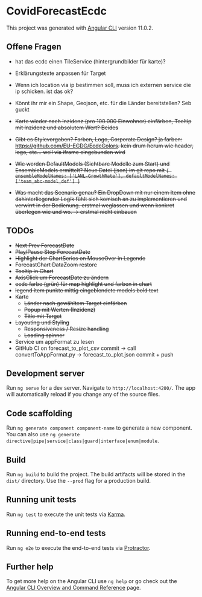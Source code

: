 # CovidForecastEcdc

This project was generated with [Angular CLI](https://github.com/angular/angular-cli) version 11.0.2.

## Offene Fragen

- hat das ecdc einen TileService (hintergrundbilder für karte)?
- Erklärungstexte anpassen für Target
- Wenn ich location via ip bestimmen soll, muss ich externen service die ip schicken. ist das ok?

- Könnt ihr mir ein Shape, Geojson, etc. für die Länder bereitstellen? Seb guckt

- ~~Karte wieder nach Inzidenz (pro 100.000 Einwohner) einfärben, Tooltip mit Inzidenz und absolutem Wert? Beides~~
- ~~Gibt es Stylevorgaben? Farben, Logo, Corporate Design? ja farben: <https://github.com/EU-ECDC/EcdcColors>. kein drum herum wie header, logo, etc... weil via iframe eingebunden wird~~
- ~~Wie werden DefaultModels (Sichtbare Modelle zum Start) und EnsembleModels ermittelt? Neue Datei (json) im git repo mit `{
  ensembleModelNames: ['LANL-GrowthRate'],
  defaultModelNames: ['team_abc-model_def']
}`~~
- ~~Was macht das Scenario genau? Ein DropDown mit nur einem Item ohne dahinterliegender Logik fühlt sich komisch an zu implementieren und verwirrt in der Bedienung. erstmal weglassen und wenn konkret überlegen wie und wo. -> erstmal nicht einbauen~~

## TODOs

- ~~Next Prev ForecastDate~~
- ~~Play/Pause Stop ForecastDate~~
- ~~Highlight der ChartSeries on MouseOver in Legende~~
- ~~ForecastChart DataZoom restore~~
- ~~Tooltip in Chart~~
- ~~AxisClick um ForecastDate zu ändern~~
- ~~ecdc farbe (grün) für map highlight und farben in chart~~
- ~~legend item punkte mittig eingeblendete models bold text~~
- ~~Karte~~
  - ~~Länder nach gewähltem Target einfärben~~
  - ~~Popup mit Werten (Inzidenz)~~
  - ~~Title mit Target~~
- ~~Layouting und Styling~~
  - ~~Responsiveness / Resize handling~~
  - ~~Loading spinner~~
- Service um appFormat zu lesen
- GitHub CI on forecast_to_plot_csv commit -> call convertToAppFormat.py -> forecast_to_plot.json commit + push

## Development server

Run `ng serve` for a dev server. Navigate to `http://localhost:4200/`. The app will automatically reload if you change any of the source files.

## Code scaffolding

Run `ng generate component component-name` to generate a new component. You can also use `ng generate directive|pipe|service|class|guard|interface|enum|module`.

## Build

Run `ng build` to build the project. The build artifacts will be stored in the `dist/` directory. Use the `--prod` flag for a production build.

## Running unit tests

Run `ng test` to execute the unit tests via [Karma](https://karma-runner.github.io).

## Running end-to-end tests

Run `ng e2e` to execute the end-to-end tests via [Protractor](http://www.protractortest.org/).

## Further help

To get more help on the Angular CLI use `ng help` or go check out the [Angular CLI Overview and Command Reference](https://angular.io/cli) page.
